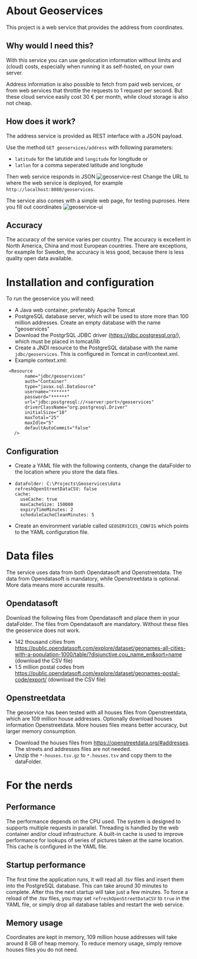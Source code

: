 # About Geoservices
This project is a web service that provides the address from coordinates.

## Why would I need this?
With this service you can use geolocation information without limits and (cloud) costs, especially when running it as self-hosted, on your own server.

Address information is also possible to fetch from paid web services, or from web services that throttle the requests to 1 request per second. 
But these cloud service easily cost 30 € per month, while cloud storage is also not cheap.

## How does it work?
The address service is provided as REST interface with a JSON payload.

Use the method `GET geoservices/address` with following parameters:
- `latitude` for the latutide and `longitude` for longitude or
- `latlon` for a comma seperated latitude and longitude

Then web service responds in JSON
![geoservice-rest](https://github.com/jeltechnologies/geoservices/assets/153366704/3ae5b373-c117-4831-9b8b-911c72258397)
Change the URL to where the web service is deployed, for example `http://localhost:8080/geoservices`.

The service also comes with a simple web page, for testing puproses. Here you fill out coordinates
![geoservice-ui](https://github.com/jeltechnologies/geoservices/assets/153366704/d64a41e8-b9ae-4841-bfa3-060d8a43c5c6)

## Accuracy
The accuracy of the service varies per country. The accuracy is excellent in North America, China and  most European countries. There are exceptions, for example for Sweden, the accuracy is less good, because there is less quality open data available.

# Installation and configuration
To run the geoservice you will need:
- A Java web container, preferably Apache Tomcat
- PostgreSQL database server, which will be used to store more than 100 million addresses. Create an empty database with the name "geoservices"
- Download the PostgrSQL JDBC driver (https://jdbc.postgresql.org/), which must be placed in tomcat/lib
- Create a JNDI resource to the PostgreSQL database with the name `jdbc/geoservices`. This is configured in Tomcat in conf/context.xml. 
- Example context.xml:
 ```
  <Resource 
		name="jdbc/geoservices" 
		auth="Container"
		type="javax.sql.DataSource" 
		username="******"
		password="******" 
		url="jdbc:postgresql://<server:port>/geoservices"
		driverClassName="org.postgresql.Driver"
		initialSize="10" 
		maxTotal="25"
		maxIdle="5"
		defaultAutoCommit="false"
	/>
  ```

## Configuration
- Create a YAML file with the following contents, change the dataFolder to the location where you store the data files.
- ```
  dataFolder: C:\Projects\Geoservices\data
  refreshOpenStreetDataCSV: false
  cache:
    useCache: true
    maxCacheSize: 150000
    expiryTimeMinutes: 2
    scheduleCacheCleanMinutes: 5
  ```
- Create an environment variable called `GEOSERVICES_CONFIG` which points to the YAML configuration file.

# Data files
The service uses data from both Opendatasoft and Openstreetdata. The data from Opendatasoft is mandatory, while Openstreetdata is optional. More data means more accurate results.

## Opendatasoft
Download the following files from Opendatasoft and place them in your dataFolder. The files from Opendatasoft are mandatory. Without these files the geoservice does not work.
- 142 thousand cities from https://public.opendatasoft.com/explore/dataset/geonames-all-cities-with-a-population-1000/table/?disjunctive.cou_name_en&sort=name (download the CSV file)
- 1.5 million postal codes from https://public.opendatasoft.com/explore/dataset/geonames-postal-code/export/ (download the CSV file)

## Openstreetdata
The geoservice has been tested with all houses files from Openstreetdata, which are 109 million house addresses. Optionally download houses information Openstreetdata. More houses files means better accuracy, but larger memory consumption. 
- Download the houses files from https://openstreetdata.org/#addresses. The streets and addresses files are not needed.
- Unzip the `*-houses.tsv.gz` to `*.houses.tsv` and copy them to the dataFolder.

# For the nerds

## Performance
The performance depends on the CPU used. The system is designed to supports multiple requests in parallel. Threading is handled by the web container and/or cloud infrastructure. A built-in cache is used to improve performance for lookups of series of pictures taken at the same location. This cache is configured in the YAML file.

## Startup performance
The first time the application runs, it will read all .tsv files and insert them into the PostgreSQL database. This can take around 30 minutes to complete. 
After this the next startup will take just a few minutes. To force a reload of the .tsv files, you may set `refreshOpenStreetDataCSV` to `true` in the YAML file, or simply drop all database tables and restart the web service.

## Memory usage
Coordinates are kept in memory, 109 million house addresses will take around 8 GB of heap memory. To reduce memory usage, simply remove houses files you do not need. 







  



